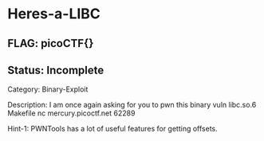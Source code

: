 # Heres-a-LIBC

## FLAG: picoCTF{}

## Status: Incomplete

Category: Binary-Exploit

Description: I am once again asking for you to pwn this binary vuln libc.so.6 Makefile nc mercury.picoctf.net 62289

Hint-1: PWNTools has a lot of useful features for getting offsets.
